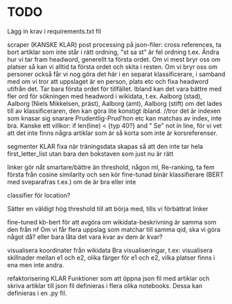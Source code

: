 # TODO

Lägg in krav i requirements.txt fil 

scraper
(KANSKE KLAR) post processing på json-filer: cross references, ta bort artiklar som inte står i rätt ordning, "st sa st" är fel ordning t.ex.
Ändra hur vi tar fram headword, generellt ta första ordet. Om vi mest bryr oss om platser så kan vi alltid ta första ordet och skita i resten. Om vi bryr oss om personer också får vi nog göra det här i en separat klassificerare, i samband med om vi tror att uppslaget är en person, plats etc och fixa headword utifrån det.
Tar bara första ordet för tillfället. Ibland kan det vara bättre med fler ord för sökningen med headword i wikidata, t.ex. Aalborg (stad), Aalborg (Niels Mikkelsen, präst), Aalborg (amt), Aalborg (stift)
om det lades till av klassificeraren, den kan göra lite konstigt ibland. //tror det är indexen som knasar sig snarare
Prudentlig-Prud'hon etc kan matchas av index, inte bra. Kanske ett villkor: if len(line) < {typ 40?} and " Se" not in line, för vi vet att det inte finns några artiklar som är så korta som inte är korsreferenser.

segmenter
KLAR fixa när träningsdata skapas så att den inte tar hela first_letter_list utan bara den bokstaven som just nu är rätt

linker
gör nåt smartare/bättre än threshold, någon ml, Re-ranking, ta fem första från cosine similarity och sen kör fine-tunad binär klassifierare (BERT med sveparafras t.ex.) om de är bra eller inte

classifier för location?


Sätter en väldigt hög threshold till att börja med, tills vi förbättrat linker

fine-tuned kb-bert för att avgöra om wikidata-beskrivning är samma som den från nf
Om vi får flera uppslag som matchar till samma qid, ska vi göra något då? eller bara låta det vara kvar av dem är kvar? 

visualisera koordinater från wikidata
Bra visualiseringar, t.ex: visualisera skillnader mellan e1 och e2, olika färger för e1 och e2, vilka platser finns i ena men inte andra.

refaktorisering
KLAR Funktioner som att öppna json fil med artiklar och skriva artiklar till json fil definieras i flera olika notebooks. Dessa kan definieras i en .py fil.